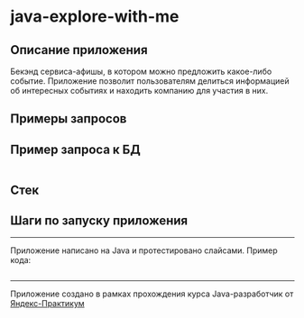 # java-explore-with-me
## Описание приложения
Бекэнд сервиса-афишы, в котором можно предложить какое-либо событие.
Приложение позволит пользователям делиться информацией об интересных событиях и находить компанию для участия в них.
## Примеры запросов

## Пример запроса к БД
```postgreSQL
```
## Стек

## Шаги по запуску приложения

----
Приложение написано на Java и протестировано слайсами. Пример кода:
```java
```
----
Приложение создано в рамках прохождения курса Java-разработчик от [Яндекс-Практикум](https://practicum.yandex.ru/java-developer/ "Тут учат Java!") 


